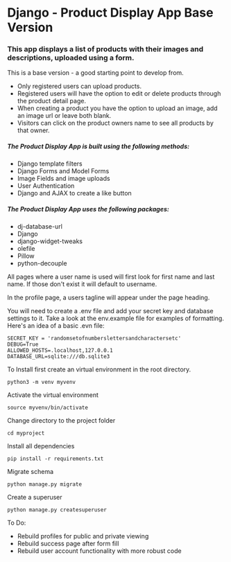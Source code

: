 # Django - Product Display App Base Version

### This app displays a list of products with their images and descriptions, uploaded using a form.
This is a base version - a good starting point to develop from.

* Only registered users can upload products.
* Registered users will have the option to edit or delete products through the product detail page.
* When creating a product you have the option to upload an image, add an image url or leave both blank.
* Visitors can click on the product owners name to see all products by that owner.

##### The Product Display App is built using the following methods:

* Django template filters
* Django Forms and Model Forms
* Image Fields and image uploads
* User Authentication
* Django and AJAX to create a like button

##### The Product Display App uses the following packages:

* dj-database-url
* Django
* django-widget-tweaks
* olefile
* Pillow
* python-decouple

All pages where a user name is used will first look for first name and last name.  If those don't exist it will default to username.

In the profile page, a users tagline will appear under the page heading.

You will need to create a .env file and add your secret key and database settings to it.  Take a look at the env.example file for examples of formatting.  Here's an idea of a basic .evn file:

```
SECRET_KEY = 'randomsetofnumberslettersandcharactersetc'
DEBUG=True
ALLOWED_HOSTS=.localhost,127.0.0.1
DATABASE_URL=sqlite:///db.sqlite3
```

To Install first create an virtual environment in the root directory.

```django
python3 -m venv myvenv
```
Activate the virtual environment

```django
source myvenv/bin/activate
```

Change directory to the project folder

```django
cd myproject
```

Install all dependencies

```django
pip install -r requirements.txt
```

Migrate schema

```django
python manage.py migrate
```

Create a superuser

```django
python manage.py createsuperuser
```

To Do:
* Rebuild profiles for public and private viewing
* Rebuild success page after form fill
* Rebuild user account functionality with more robust code
